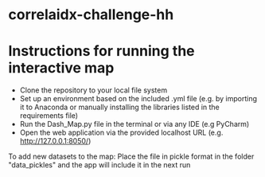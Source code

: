 # correlaidx-challenge-hh

# Instructions for running the interactive map

- Clone the repository to your local file system
- Set up an environment based on the included .yml file (e.g. by importing it to Anaconda or manually installing the libraries listed in the requirements file)
- Run the Dash_Map.py file in the terminal or via any IDE (e.g PyCharm)
- Open the web application via the provided localhost URL (e.g. http://127.0.0.1:8050/)

To add new datasets to the map: Place the file in pickle format in the folder "data_pickles" and the app will include it in the next run

